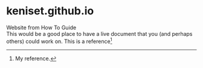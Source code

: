 # keniset.github.io
Website from How To Guide <br>
This would be a good place to have a live document that you (and perhaps others) could work on. 
This is a reference[^1]

[^1]: My reference.
